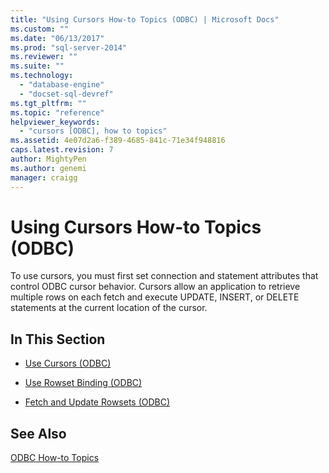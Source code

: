 ```yaml
---
title: "Using Cursors How-to Topics (ODBC) | Microsoft Docs"
ms.custom: ""
ms.date: "06/13/2017"
ms.prod: "sql-server-2014"
ms.reviewer: ""
ms.suite: ""
ms.technology: 
  - "database-engine"
  - "docset-sql-devref"
ms.tgt_pltfrm: ""
ms.topic: "reference"
helpviewer_keywords: 
  - "cursors [ODBC], how to topics"
ms.assetid: 4e07d2a6-f389-4685-841c-71e34f948816
caps.latest.revision: 7
author: MightyPen
ms.author: genemi
manager: craigg
---
```

# Using Cursors How-to Topics (ODBC)
  To use cursors, you must first set connection and statement attributes that control ODBC cursor behavior. Cursors allow an application to retrieve multiple rows on each fetch and execute UPDATE, INSERT, or DELETE statements at the current location of the cursor.  
  
## In This Section  
  
-   [Use Cursors &#40;ODBC&#41;](use-cursors-odbc.md)  
  
-   [Use Rowset Binding &#40;ODBC&#41;](use-rowset-binding-odbc.md)  
  
-   [Fetch and Update Rowsets &#40;ODBC&#41;](fetch-and-update-rowsets-odbc.md)  
  
## See Also  
 [ODBC How-to Topics](../odbc-how-to-topics.md)  
  
  
